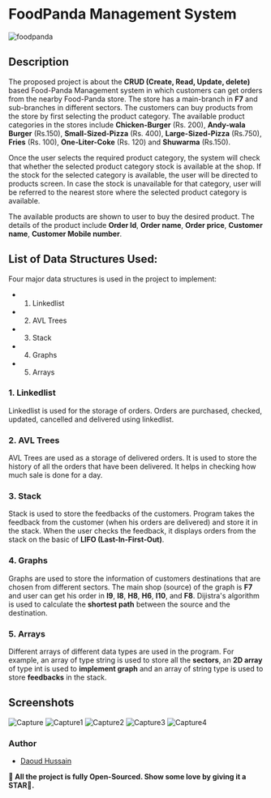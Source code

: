 # FoodPanda Management System
![foodpanda](https://user-images.githubusercontent.com/87219816/178435552-6b655490-57cc-409f-9a9d-67eab3f911ae.jpg)

## Description
The proposed project is about the **CRUD (Create, Read, Update, delete)** based Food-Panda Management system in which customers can get orders from the nearby Food-Panda store. The store has a main-branch in **F7** and sub-branches in different sectors. The customers can buy products from the store by first selecting the product category. The available product categories in the stores include **Chicken-Burger** (Rs. 200), **Andy-wala Burger** (Rs.150), **Small-Sized-Pizza** (Rs. 400), **Large-Sized-Pizza** (Rs.750), **Fries** (Rs. 100), **One-Liter-Coke** (Rs. 120) and **Shuwarma** (Rs.150).

Once the user selects the required product category, the system will check that whether the selected product category stock is available at the shop. If the stock for the selected category is available, the user will be directed to products screen. In case the stock is unavailable for that category, user will be referred to the nearest store where the selected product category is available. 

The available products are shown to user to buy the desired product. The details of the product
include **Order Id**, **Order name**, **Order price**, **Customer name**, **Customer Mobile number**.

## List of Data Structures Used:
Four major data structures is used in the project to implement:
- 1. Linkedlist
- 2. AVL Trees
- 3. Stack
- 4. Graphs
- 5. Arrays

### 1. Linkedlist
Linkedlist is used for the storage of orders. Orders are purchased, checked, updated, cancelled and delivered using linkedlist.  

### 2. AVL Trees
AVL Trees are used as a storage of delivered orders. It is used to store the history of all the orders that have been delivered. It helps in checking how much sale is done for a day.

### 3. Stack
Stack is used to store the feedbacks of the customers. Program takes the feedback from the customer (when his orders are delivered) and store it in the stack. When the user checks the feedback, it displays orders from the stack on the basic of **LIFO (Last-In-First-Out)**.

### 4. Graphs
Graphs are used to store the information of customers destinations that are chosen from different sectors. The main shop (source) of the graph is **F7** and user can get his order in **I9**, **I8**, **H8**, **H6**, **I10**, and **F8**. Dijistra's algorithm is used to calculate the **shortest path** between the source and the destination.

### 5. Arrays
Different arrays of different data types are used in the program. For example, an array of type string is used to store all the **sectors**, an **2D array** of type int is used to **implement graph** and an array of string type is used to store **feedbacks** in the stack.  

## Screenshots
![Capture](https://user-images.githubusercontent.com/87219816/178435646-fef89f49-0de0-468e-9ade-305674778fff.PNG)
![Capture1](https://user-images.githubusercontent.com/87219816/178435673-34f4cf7f-0e98-40bc-958b-b7dc4852fad4.PNG)
![Capture2](https://user-images.githubusercontent.com/87219816/178435712-49b38a55-958a-4c28-b0da-7a8cd311c543.PNG)
![Capture3](https://user-images.githubusercontent.com/87219816/178435723-56f15288-0ba6-445f-a341-aa9757e3074b.PNG)
![Capture4](https://user-images.githubusercontent.com/87219816/178435989-c2d8deb9-bf4f-4636-b679-5b64761d7c1b.PNG)

### Author
- <a href="http://daoud-hussain.com/"> Daoud Hussain </a>

 **💬 All the project is fully Open-Sourced. Show some love by giving it a STAR🌟.**